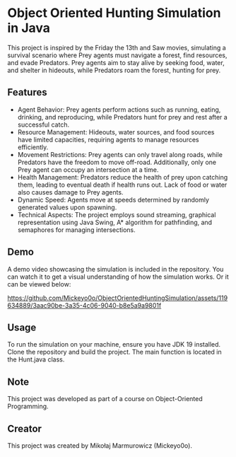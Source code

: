# Object Oriented Hunting Simulation in Java

This project is inspired by the Friday the 13th and Saw movies, simulating a survival scenario where Prey agents must navigate a forest, find resources, and evade Predators. Prey agents aim to stay alive by seeking food, water, and shelter in hideouts, while Predators roam the forest, hunting for prey.

## Features

* Agent Behavior: Prey agents perform actions such as running, eating, drinking, and reproducing, while Predators hunt for prey and rest after a successful catch.
* Resource Management: Hideouts, water sources, and food sources have limited capacities, requiring agents to manage resources efficiently.
* Movement Restrictions: Prey agents can only travel along roads, while Predators have the freedom to move off-road. Additionally, only one Prey agent can occupy an intersection at a time.
* Health Management: Predators reduce the health of prey upon catching them, leading to eventual death if health runs out. Lack of food or water also causes damage to Prey agents.
* Dynamic Speed: Agents move at speeds determined by randomly generated values upon spawning.
* Technical Aspects: The project employs sound streaming, graphical representation using Java Swing, A* algorithm for pathfinding, and semaphores for managing intersections.

## Demo

A demo video showcasing the simulation is included in the repository. You can watch it to get a visual understanding of how the simulation works. Or it can be viewed below:


https://github.com/Mickeyo0o/ObjectOrientedHuntingSimulation/assets/119634889/3aac90be-3a35-4c06-9040-b8e5a9a9801f



## Usage

To run the simulation on your machine, ensure you have JDK 19 installed. Clone the repository and build the project. The main function is located in the Hunt.java class.

## Note

This project was developed as part of a course on Object-Oriented Programming. 

## Creator 

This project was created by Mikołaj Marmurowicz (Mickeyo0o).
